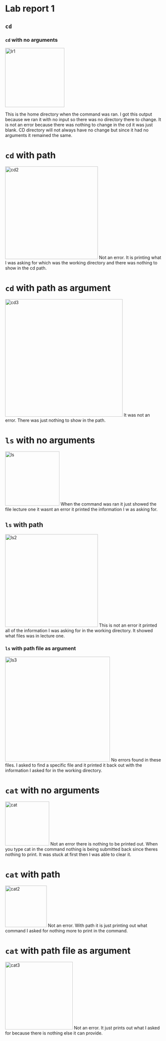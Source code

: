 # Lab report 1 
## `cd`
### `cd` with no arguments 
<img width="191" alt="lr1" src="https://github.com/Nyaagoah/cse15l-lab-reports/assets/146876045/39d43c41-79ed-4e17-8697-c1929c09d008">

This is the home directory when the command was ran. I got this output because we ran it with no input so there was no directory there to change. It is not an error because there was nothing to change in the cd it was just blank. CD directory will not always have no change but since it had no arguments it remained the same.

# `cd` with path 
<img width="299" alt="cd2" src="https://github.com/Nyaagoah/cse15l-lab-reports/assets/146876045/9cb9c4cc-99ad-4ba6-a06f-2cf9db47a181">
Not an error. It is printing what I was asking for which was the working directory and there was nothing to show in the cd path.

# `cd` with path as argument 
<img width="379" alt="cd3" src="https://github.com/Nyaagoah/cse15l-lab-reports/assets/146876045/3747bacd-688f-4984-b8d9-1e487f70065f">
It was not an error. There was just nothing to show in the path.

# `ls` with no arguments 
<img width="175" alt="ls" src="https://github.com/Nyaagoah/cse15l-lab-reports/assets/146876045/f9d81c62-9182-4eba-bb2d-0a1e0f32128d">
When the command was ran it just showed the file lecture one it wasnt an error it printed the information I w
as asking for. 

## `ls` with path 

<img width="299" alt="ls2" src="https://github.com/Nyaagoah/cse15l-lab-reports/assets/146876045/d84ecbeb-9ec2-42d6-9cdd-992c5dfcad48">
This is not an error it printed all of the information I was asking for in the working directory. It showed what files was in lecture one. 

### `ls` with path file as argument 
<img width="338" alt="ls3" src="https://github.com/Nyaagoah/cse15l-lab-reports/assets/146876045/9ba7f9bf-d637-428a-b824-8ea3b920dd87">
No errors found in these files. I asked to find a specific file and it printed it back out with the information I asked for in the working directory.

# `cat` with no arguments 
<img width="142" alt="cat" src="https://github.com/Nyaagoah/cse15l-lab-reports/assets/146876045/9e89c8cd-5a91-4983-a0b8-ac821048f7e6">
Not an error there is nothing to be printed out. When you type cat in the command nothing is being submitted back since theres nothing to print. It was stuck at first then I was able to clear it. 

# `cat` with path 
<img width="134" alt="cat2" src="https://github.com/Nyaagoah/cse15l-lab-reports/assets/146876045/b39f6ca9-6ed1-447d-befa-607d6cb464e2">
Not an error. With path it is just printing out what command I asked for nothing more to print in the command. 

# `cat` with path file as argument 
<img width="218" alt="cat3" src="https://github.com/Nyaagoah/cse15l-lab-reports/assets/146876045/9bffc1ad-2826-497b-8bd0-4c9bc5cc91ec">
Not an error. It just prints out what I asked for because there is nothing else it can provide.
